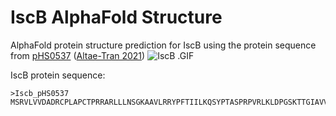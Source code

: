 # IscB AlphaFold Structure

AlphaFold protein structure prediction for IscB using the protein sequence from [pHS0537](https://benchling.com/s/seq-2dKyUXdEmkxdeTHv6Gxd) ([Altae-Tran 2021](doi.org/10.1126/science.abj6856))
![IscB .GIF](IscB.gif)

IscB protein sequence:
```
>Iscb_pHS0537
MSRVLVVDADRCPLAPCTPRRARLLLNSGKAAVLRRYPFTIILKQSYPTASPRPVRLKLDPGSKTTGIAVVTEATGEVVWAAELQHRGQLIKNALESRRSLRRGRRNRKTRYRPARWLNRKRTGPPLLSSADTVSTLGKWLAPSLQHRIEVIMTWVHRLRRYLPITAISQEIVRFDMQKMQNPEISGVEYQQGTLFGYEVREYLLDKWRRQCGYCGAKDKRLEVDHIVPRSHGGSDRVSNLTLSCEPCNKRKNQRPAAVFLAKKPEVLQKLQRQAKAPLKDAAAVNSTRYALLERLKATGLPVEVASGGRTKFNRSERQIPKTHWLDAACVGASTPEVLQWEAVRPLAIKAMGHGKRQVVNVDAYGFPRGKAKGIPVHPFRTGDIVRAEIPKGKYVGTYVSRIAETTTSKPLAGFKSKTGKRIQCHTKHMTKLFNSDGYGYGFLKAPEPRQTVISES
```

